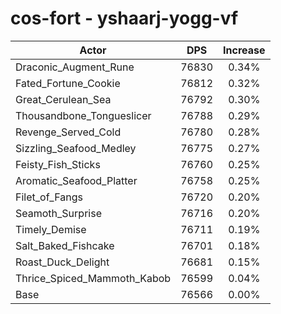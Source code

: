 # cos-fort - yshaarj-yogg-vf
| Actor | DPS | Increase |
|---|:---:|:---:|
|Draconic_Augment_Rune|76830|0.34%|
|Fated_Fortune_Cookie|76812|0.32%|
|Great_Cerulean_Sea|76792|0.30%|
|Thousandbone_Tongueslicer|76788|0.29%|
|Revenge_Served_Cold|76780|0.28%|
|Sizzling_Seafood_Medley|76775|0.27%|
|Feisty_Fish_Sticks|76760|0.25%|
|Aromatic_Seafood_Platter|76758|0.25%|
|Filet_of_Fangs|76720|0.20%|
|Seamoth_Surprise|76716|0.20%|
|Timely_Demise|76711|0.19%|
|Salt_Baked_Fishcake|76701|0.18%|
|Roast_Duck_Delight|76681|0.15%|
|Thrice_Spiced_Mammoth_Kabob|76599|0.04%|
|Base|76566|0.00%|
